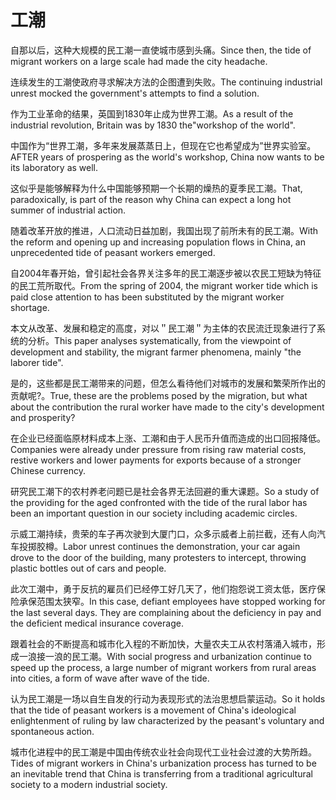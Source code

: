 # 工潮

<p><span class="chinese">自那以后，这种大规模的民工潮一直使城市感到头痛。</span><span class="english">Since then, the tide of migrant workers on a large scale had made the city headache.</span></p>

<p><span class="chinese">连续发生的工潮使政府寻求解决方法的企图遭到失败。</span><span class="english">The continuing industrial unrest mocked the government's attempts to find a solution.</span></p>

<p><span class="chinese">作为工业革命的结果，英国到1830年止成为世界工潮。</span><span class="english">As a result of the industrial revolution, Britain was by 1830 the"workshop of the world".</span></p>

<p><span class="chinese">中国作为“世界工潮，多年来发展蒸蒸日上，但现在它也希望成为”世界实验室。</span><span class="english">AFTER years of prospering as the world's workshop, China now wants to be its laboratory as well.</span></p>

<p><span class="chinese">这似乎是能够解释为什么中国能够预期一个长期的燥热的夏季民工潮。</span><span class="english">That, paradoxically, is part of the reason why China can expect a long hot summer of industrial action.</span></p>

<p><span class="chinese">随着改革开放的推进，人口流动日益加剧，我国出现了前所未有的民工潮。</span><span class="english">With the reform and opening up and increasing population flows in China, an unprecedented tide of peasant workers emerged.</span></p>

<p><span class="chinese">自2004年春开始，曾引起社会各界关注多年的民工潮逐步被以农民工短缺为特征的民工荒所取代。</span><span class="english">From the spring of 2004, the migrant worker tide which is paid close attention to has been substituted by the migrant worker shortage.</span></p>

<p><span class="chinese">本文从改革、发展和稳定的高度，对以＂民工潮＂为主体的农民流迁现象进行了系统的分析。</span><span class="english">This paper analyses systematically, from the viewpoint of development and stability, the migrant farmer phenomena, mainly "the laborer tide".</span></p>

<p><span class="chinese">是的，这些都是民工潮带来的问题，但怎么看待他们对城市的发展和繁荣所作出的贡献呢?。</span><span class="english">True, these are the problems posed by the migration, but what about the contribution the rural worker have made to the city's development and prosperity?</span></p>

<p><span class="chinese">在企业已经面临原材料成本上涨、工潮和由于人民币升值而造成的出口回报降低。</span><span class="english">Companies were already under pressure from rising raw material costs, restive workers and lower payments for exports because of a stronger Chinese currency.</span></p>

<p><span class="chinese">研究民工潮下的农村养老问题已是社会各界无法回避的重大课题。</span><span class="english">So a study of the providing for the aged confronted with the tide of the rural labor has been an important question in our society including academic circles.</span></p>

<p><span class="chinese">示威工潮持续，贵荣的车子再次驶到大厦门口，众多示威者上前拦截，还有人向汽车投掷胶樽。</span><span class="english">Labor unrest continues the demonstration, your car again drove to the door of the building, many protesters to intercept, throwing plastic bottles out of cars and people.</span></p>

<p><span class="chinese">此次工潮中，勇于反抗的雇员们已经停工好几天了，他们抱怨说工资太低，医疗保险承保范围太狭窄。</span><span class="english">In this case, defiant employees have stopped working for the last several days. They are complaining about the deficiency in pay and the deficient medical insurance coverage.</span></p>

<p><span class="chinese">跟着社会的不断提高和城市化入程的不断加快，大量农夫工从农村落涌入城市，形成一浪接一浪的民工潮。</span><span class="english">With social progress and urbanization continue to speed up the process, a large number of migrant workers from rural areas into cities, a form of wave after wave of the tide.</span></p>

<p><span class="chinese">认为民工潮是一场以自生自发的行动为表现形式的法治思想启蒙运动。</span><span class="english">So it holds that the tide of peasant workers is a movement of China's ideological enlightenment of ruling by law characterized by the peasant's voluntary and spontaneous action.</span></p>

<p><span class="chinese">城市化进程中的民工潮是中国由传统农业社会向现代工业社会过渡的大势所趋。</span><span class="english">Tides of migrant workers in China's urbanization process has turned to be an inevitable trend that China is transferring from a traditional agricultural society to a modern industrial society.</span></p>


